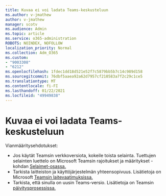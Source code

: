 ```yaml
---
title: Kuvaa ei voi ladata Teams-keskusteluun
ms.author: v-jmathew
author: v-jmathew
manager: scotv
ms.audience: Admin
ms.topic: article
ms.service: o365-administration
ROBOTS: NOINDEX, NOFOLLOW
localization_priority: Normal
ms.collection: Adm_O365
ms.custom:
- "9003308"
- "6212"
ms.openlocfilehash: 1fdec1dd18d521e52f7c5879bb5b7c14c989d158
ms.sourcegitcommit: 76dbf5aaea92a62d7957cf210583a7f2c29c1ce5
ms.translationtype: MT
ms.contentlocale: fi-FI
ms.lasthandoff: 01/22/2021
ms.locfileid: "49949838"
---
```

# <a name="cant-upload-an-image-to-a-teams-chat"></a>Kuvaa ei voi ladata Teams-keskusteluun

Vianmääritysehdotukset:

- Jos käytät Teamsin verkkoversiota, kokeile toista selainta. Tuettujen selainten luettelo on Microsoft Teamsin rajoitukset ja määritykset -kohdan [Selaimet-osassa.](https://docs.microsoft.com/microsoftteams/limits-specifications-teams)
- Tarkista laitteiston ja käyttöjärjestelmän yhteensopivuus. Lisätietoja on Microsoft [Teamsin laitevaatimuksissa.](https://docs.microsoft.com/microsoftteams/hardware-requirements-for-the-teams-app)
- Tarkista, että sinulla on uusin Teams-versio. Lisätietoja on Teamsin [päivitysprosessissa.](https://docs.microsoft.com/microsoftteams/teams-client-update)

